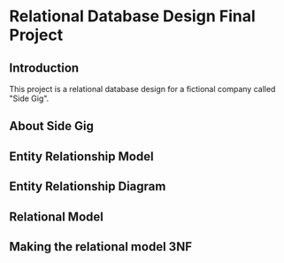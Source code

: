 # Relational Database Design Final Project

## Introduction

This project is a relational database design for a fictional company called "Side Gig".

## About Side Gig

## Entity Relationship Model

## Entity Relationship Diagram

## Relational Model

## Making the relational model 3NF
